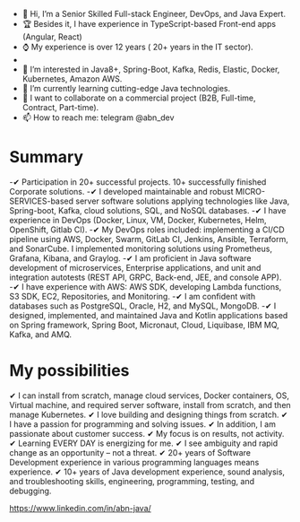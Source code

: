 - 👋 Hi, I’m a Senior Skilled Full-stack Engineer, DevOps, and Java Expert.
- 🏆 Besides it, I have experience in TypeScript-based Front-end apps (Angular, React)
- ⌚ My experience is over 12 years ( 20+ years in the IT sector).
- 
- 👀 I’m interested in Java8+, Spring-Boot, Kafka, Redis, Elastic, Docker, Kubernetes, Amazon AWS.
- 🌱 I’m currently learning cutting-edge Java technologies.
- 💞️ I want to collaborate on a commercial project (B2B, Full-time, Contract, Part-time).
- 📫 How to reach me: telegram @abn_dev

# Summary
-✔ Participation in 20+ successful projects. 10+ successfully finished Corporate solutions. 
-✔ I developed maintainable and robust MICRO-SERVICES-based server software solutions applying technologies like Java, Spring-boot, Kafka, cloud solutions, SQL, and NoSQL databases.
-✔ I have experience in DevOps (Docker, Linux, VM, Docker, Kubernetes, Helm, OpenShift, Gitlab CI).
-✔ My DevOps roles included: implementing a CI/CD pipeline using AWS, Docker, Swarm, GitLab CI, Jenkins, Ansible, Terraform, and SonarCube. I implemented monitoring solutions using Prometheus, Grafana, Kibana, and Graylog.
-✔ I am proficient in Java software development of microservices, Enterprise applications, and unit and integration autotests (REST API, GRPC, Back-end, JEE, and console APP).
-✔ I have experience with AWS: AWS SDK, developing Lambda functions, S3 SDK, EC2, Repositories, and Monitoring.
-✔ I am confident with databases such as PostgreSQL, Oracle, H2, and MySQL, MongoDB.
-✔ I designed, implemented, and maintained Java and Kotlin applications based on Spring framework, Spring Boot, Micronaut, Cloud, Liquibase, IBM MQ, Kafka, and AMQ.

# My possibilities
✔ I can install from scratch, manage cloud services, Docker containers, OS, Virtual machine, and required server software, install from scratch, and then manage Kubernetes.
✔ I love building and designing things from scratch.
✔ I have a passion for programming and solving issues.
✔ In addition, I am passionate about customer success.
✔ My focus is on results, not activity.
✔ Learning EVERY DAY is energizing for me.
✔ I see ambiguity and rapid change as an opportunity – not a threat.
✔ 20+ years of Software Development experience in various programming languages means experience.
✔ 10+ years of Java development experience, sound analysis, and troubleshooting skills, engineering, programming, testing, and debugging.

https://www.linkedin.com/in/abn-java/

<!---
abn-dev-01/abn-dev-01 is a ✨ special ✨ repository because its `README.md` (this file) appears on your GitHub profile.
You can click the Preview link to take a look at your changes.
--->
